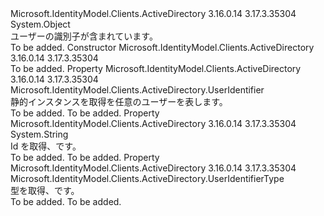 <Type Name="UserIdentifier" FullName="Microsoft.IdentityModel.Clients.ActiveDirectory.UserIdentifier">
  <TypeSignature Language="C#" Value="public sealed class UserIdentifier" />
  <TypeSignature Language="ILAsm" Value=".class public auto ansi sealed beforefieldinit UserIdentifier extends System.Object" />
  <TypeSignature Language="DocId" Value="T:Microsoft.IdentityModel.Clients.ActiveDirectory.UserIdentifier" />
  <TypeSignature Language="VB.NET" Value="Public NotInheritable Class UserIdentifier" />
  <TypeSignature Language="F#" Value="type UserIdentifier = class" />
  <AssemblyInfo>
    <AssemblyName>Microsoft.IdentityModel.Clients.ActiveDirectory</AssemblyName>
    <AssemblyVersion>3.16.0.14</AssemblyVersion>
    <AssemblyVersion>3.17.3.35304</AssemblyVersion>
  </AssemblyInfo>
  <Base>
    <BaseTypeName>System.Object</BaseTypeName>
  </Base>
  <Interfaces />
  <Docs>
    <summary>
            ユーザーの識別子が含まれています。
            </summary>
    <remarks>To be added.</remarks>
  </Docs>
  <Members>
    <Member MemberName=".ctor">
      <MemberSignature Language="C#" Value="public UserIdentifier (string id, Microsoft.IdentityModel.Clients.ActiveDirectory.UserIdentifierType type);" />
      <MemberSignature Language="ILAsm" Value=".method public hidebysig specialname rtspecialname instance void .ctor(string id, valuetype Microsoft.IdentityModel.Clients.ActiveDirectory.UserIdentifierType type) cil managed" />
      <MemberSignature Language="DocId" Value="M:Microsoft.IdentityModel.Clients.ActiveDirectory.UserIdentifier.#ctor(System.String,Microsoft.IdentityModel.Clients.ActiveDirectory.UserIdentifierType)" />
      <MemberSignature Language="VB.NET" Value="Public Sub New (id As String, type As UserIdentifierType)" />
      <MemberSignature Language="F#" Value="new Microsoft.IdentityModel.Clients.ActiveDirectory.UserIdentifier : string * Microsoft.IdentityModel.Clients.ActiveDirectory.UserIdentifierType -&gt; Microsoft.IdentityModel.Clients.ActiveDirectory.UserIdentifier" Usage="new Microsoft.IdentityModel.Clients.ActiveDirectory.UserIdentifier (id, type)" />
      <MemberType>Constructor</MemberType>
      <AssemblyInfo>
        <AssemblyName>Microsoft.IdentityModel.Clients.ActiveDirectory</AssemblyName>
        <AssemblyVersion>3.16.0.14</AssemblyVersion>
        <AssemblyVersion>3.17.3.35304</AssemblyVersion>
      </AssemblyInfo>
      <Parameters>
        <Parameter Name="id" Type="System.String" />
        <Parameter Name="type" Type="Microsoft.IdentityModel.Clients.ActiveDirectory.UserIdentifierType" />
      </Parameters>
      <Docs>
        <param name="id"></param>
        <param name="type"></param>
        <summary />
        <remarks>To be added.</remarks>
      </Docs>
    </Member>
    <Member MemberName="AnyUser">
      <MemberSignature Language="C#" Value="public static Microsoft.IdentityModel.Clients.ActiveDirectory.UserIdentifier AnyUser { get; }" />
      <MemberSignature Language="ILAsm" Value=".property class Microsoft.IdentityModel.Clients.ActiveDirectory.UserIdentifier AnyUser" />
      <MemberSignature Language="DocId" Value="P:Microsoft.IdentityModel.Clients.ActiveDirectory.UserIdentifier.AnyUser" />
      <MemberSignature Language="VB.NET" Value="Public Shared ReadOnly Property AnyUser As UserIdentifier" />
      <MemberSignature Language="F#" Value="member this.AnyUser : Microsoft.IdentityModel.Clients.ActiveDirectory.UserIdentifier" Usage="Microsoft.IdentityModel.Clients.ActiveDirectory.UserIdentifier.AnyUser" />
      <MemberType>Property</MemberType>
      <AssemblyInfo>
        <AssemblyName>Microsoft.IdentityModel.Clients.ActiveDirectory</AssemblyName>
        <AssemblyVersion>3.16.0.14</AssemblyVersion>
        <AssemblyVersion>3.17.3.35304</AssemblyVersion>
      </AssemblyInfo>
      <ReturnValue>
        <ReturnType>Microsoft.IdentityModel.Clients.ActiveDirectory.UserIdentifier</ReturnType>
      </ReturnValue>
      <Docs>
        <summary>
            静的インスタンスを取得<see cref="T:Microsoft.IdentityModel.Clients.ActiveDirectory.UserIdentifier" />を任意のユーザーを表します。
            </summary>
        <value>To be added.</value>
        <remarks>To be added.</remarks>
      </Docs>
    </Member>
    <Member MemberName="Id">
      <MemberSignature Language="C#" Value="public string Id { get; }" />
      <MemberSignature Language="ILAsm" Value=".property instance string Id" />
      <MemberSignature Language="DocId" Value="P:Microsoft.IdentityModel.Clients.ActiveDirectory.UserIdentifier.Id" />
      <MemberSignature Language="VB.NET" Value="Public ReadOnly Property Id As String" />
      <MemberSignature Language="F#" Value="member this.Id : string" Usage="Microsoft.IdentityModel.Clients.ActiveDirectory.UserIdentifier.Id" />
      <MemberType>Property</MemberType>
      <AssemblyInfo>
        <AssemblyName>Microsoft.IdentityModel.Clients.ActiveDirectory</AssemblyName>
        <AssemblyVersion>3.16.0.14</AssemblyVersion>
        <AssemblyVersion>3.17.3.35304</AssemblyVersion>
      </AssemblyInfo>
      <ReturnValue>
        <ReturnType>System.String</ReturnType>
      </ReturnValue>
      <Docs>
        <summary>
            Id を取得、<see cref="T:Microsoft.IdentityModel.Clients.ActiveDirectory.UserIdentifier" />です。
            </summary>
        <value>To be added.</value>
        <remarks>To be added.</remarks>
      </Docs>
    </Member>
    <Member MemberName="Type">
      <MemberSignature Language="C#" Value="public Microsoft.IdentityModel.Clients.ActiveDirectory.UserIdentifierType Type { get; }" />
      <MemberSignature Language="ILAsm" Value=".property instance valuetype Microsoft.IdentityModel.Clients.ActiveDirectory.UserIdentifierType Type" />
      <MemberSignature Language="DocId" Value="P:Microsoft.IdentityModel.Clients.ActiveDirectory.UserIdentifier.Type" />
      <MemberSignature Language="VB.NET" Value="Public ReadOnly Property Type As UserIdentifierType" />
      <MemberSignature Language="F#" Value="member this.Type : Microsoft.IdentityModel.Clients.ActiveDirectory.UserIdentifierType" Usage="Microsoft.IdentityModel.Clients.ActiveDirectory.UserIdentifier.Type" />
      <MemberType>Property</MemberType>
      <AssemblyInfo>
        <AssemblyName>Microsoft.IdentityModel.Clients.ActiveDirectory</AssemblyName>
        <AssemblyVersion>3.16.0.14</AssemblyVersion>
        <AssemblyVersion>3.17.3.35304</AssemblyVersion>
      </AssemblyInfo>
      <ReturnValue>
        <ReturnType>Microsoft.IdentityModel.Clients.ActiveDirectory.UserIdentifierType</ReturnType>
      </ReturnValue>
      <Docs>
        <summary>
            型を取得、<see cref="T:Microsoft.IdentityModel.Clients.ActiveDirectory.UserIdentifier" />です。
            </summary>
        <value>To be added.</value>
        <remarks>To be added.</remarks>
      </Docs>
    </Member>
  </Members>
</Type>